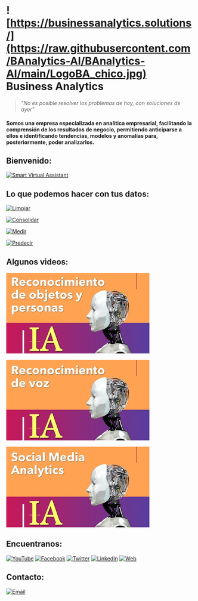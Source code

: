 # ![https://businessanalytics.solutions/](https://raw.githubusercontent.com/BAnalytics-AI/BAnalytics-AI/main/LogoBA_chico.jpg) Business Analytics
> _"No es posible resolver los problemas de hoy, con soluciones de ayer"_

#### Somos una empresa especializada en analítica empresarial, facilitando la comprensión de los resultados de negocio, permitiendo anticiparse a ellos e identificando tendencias, modelos y anomalías para, posteriormente, poder analizarlos.

## Bienvenido:
[![Smart Virtual Assistant](https://res.cloudinary.com/marcomontalbano/image/upload/v1629055107/video_to_markdown/images/youtube--UYExYDMDz0A-c05b58ac6eb4c4700831b2b3070cd403.jpg)](https://youtu.be/UYExYDMDz0A "Smart Virtual Assistant")

## Lo que podemos hacer con tus datos:
[![Limpiar](https://img.shields.io/static/v1?label=Limpiar&message=Data_Quality&color=<COLOR>)]()

[![Consolidar](https://img.shields.io/static/v1?label=Consolidar&message=Data_Management&color=<COLOR>)]()

[![Medir](https://img.shields.io/static/v1?label=Medir&message=Descriptive_Analytics&color=<COLOR>)]()

[![Predecir](https://img.shields.io/static/v1?label=Predecir&message=Advanced_Analytics&color=<COLOR>)]()


## Algunos videos:
[![Esta es una imagen de ejemplo](https://raw.githubusercontent.com/BAnalytics-AI/BAnalytics-AI/main/VideoA_.jpg)](https://youtu.be/LFJoj5zR99c) 

[![Esta es una imagen de ejemplo](https://raw.githubusercontent.com/BAnalytics-AI/BAnalytics-AI/main/VideoB_.jpg)](https://youtu.be/jdqIB6sXJj8) 

[![Esta es una imagen de ejemplo](https://raw.githubusercontent.com/BAnalytics-AI/BAnalytics-AI/main/VideoC_.jpg)](https://youtu.be/nCSE8kpiysk) 

## Encuentranos:
[![YouTube](https://img.shields.io/badge/YouTube-Business_Analytics-FF0000?style=for-the-badge&logo=youtube&logoColor=white&labelColor=101010)](https://www.youtube.com/channel/UCKAk_1VH1lOGS4FWOtqrjWA)
[![Facebook](https://img.shields.io/badge/Facebook-@SolutionsBA-1877F2?style=for-the-badge&logo=facebook&logoColor=white&labelColor=101010)](https://www.facebook.com/SolutionsBA)
[![Twitter](https://img.shields.io/badge/Twitter-@SolutionsBA-1DA1F2?style=for-the-badge&logo=twitter&logoColor=white&labelColor=101010)](https://twitter.com/SolutionsBA)
[![LinkedIn](https://img.shields.io/badge/LinkedIn-Business_Analytics-0077B5?style=for-the-badge&logo=linkedin&logoColor=white&labelColor=101010)](https://www.linkedin.com/company/geobusinessanalytics)
[![Web](https://img.shields.io/badge/My_Website-BusinessAnalytics.solutions-14a1f0?style=for-the-badge&logo=dev.to&logoColor=white&labelColor=101015)](https://businessanalytics.solutions/)

## Contacto:
[![Email](https://img.shields.io/badge/info@businessanalytics.solutions-D14836?style=for-the-badge&logo=gmail&logoColor=white&labelColor=101010)](mailto:info@businessanalytics.solutions)
